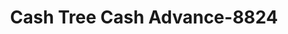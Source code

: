 ---
f_zip-code: 44060
f_state-code: OH
title: Cash Tree Cash Advance-8824
f_phone: 440-205-8820
f_city-only: Mentor
f_address: 9454 Mentor Ave Mentor
f_location-unique-id: '8824'
slug: cash-tree-cash-advance-8824
updated-on: '2024-05-30T13:46:58.046Z'
created-on: '2024-05-30T13:36:59.803Z'
published-on: '2024-05-30T13:54:32.469Z'
f_city-state: cms/city/mentor-oh.md
f_company: cms/company/cash-tree-cash-advance.md
f_state: cms/state/ohio.md
layout: '[payday-loan].html'
tags: payday-loan
---
